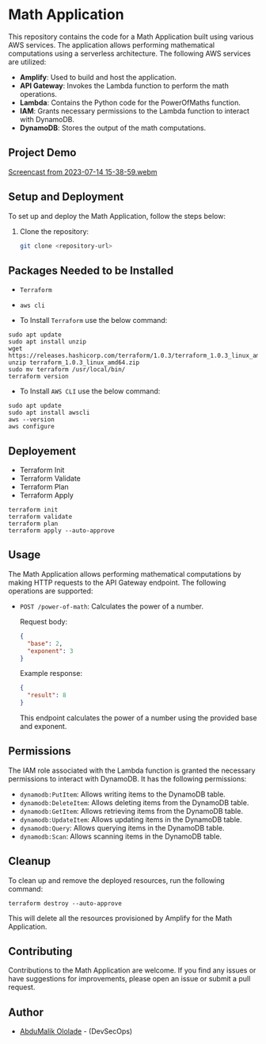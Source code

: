 # Math Application

This repository contains the code for a Math Application built using various AWS services. The application allows performing mathematical computations using a serverless architecture. The following AWS services are utilized:

- **Amplify**: Used to build and host the application.
- **API Gateway**: Invokes the Lambda function to perform the math operations.
- **Lambda**: Contains the Python code for the PowerOfMaths function.
- **IAM**: Grants necessary permissions to the Lambda function to interact with DynamoDB.
- **DynamoDB**: Stores the output of the math computations.

## Project Demo

[Screencast from 2023-07-14 15-38-59.webm](https://github.com/abdulmalik-devs/python_dictionary_app/assets/62616273/b496f182-3464-4b8d-8b86-931e76278fa2)


## Setup and Deployment

To set up and deploy the Math Application, follow the steps below:

1. Clone the repository:

   ```bash
   git clone <repository-url>
   ```
## Packages Needed to be Installed

- `Terraform` 
- `aws cli` 

- To Install `Terraform` use the below command:
  
```shell
sudo apt update
sudo apt install unzip
wget https://releases.hashicorp.com/terraform/1.0.3/terraform_1.0.3_linux_amd64.zip
unzip terraform_1.0.3_linux_amd64.zip
sudo mv terraform /usr/local/bin/
terraform version
``` 

- To Install `AWS CLI` use the below command:
  
```shell
sudo apt update
sudo apt install awscli
aws --version
aws configure
``` 

## Deployement

- Terraform Init
- Terraform Validate
- Terraform Plan
- Terraform Apply

```shell
terraform init
terraform validate
terraform plan
terraform apply --auto-approve
``` 

## Usage

The Math Application allows performing mathematical computations by making HTTP requests to the API Gateway endpoint. The following operations are supported:

- `POST /power-of-math`: Calculates the power of a number.

  Request body:

  ```json
  {
    "base": 2,
    "exponent": 3
  }
  ```

  Example response:

  ```json
  {
    "result": 8
  }
  ```

  This endpoint calculates the power of a number using the provided base and exponent.

## Permissions

The IAM role associated with the Lambda function is granted the necessary permissions to interact with DynamoDB. It has the following permissions:

- `dynamodb:PutItem`: Allows writing items to the DynamoDB table.
- `dynamodb:DeleteItem`: Allows deleting items from the DynamoDB table.
- `dynamodb:GetItem`: Allows retrieving items from the DynamoDB table.
- `dynamodb:UpdateItem`: Allows updating items in the DynamoDB table.
- `dynamodb:Query`: Allows querying items in the DynamoDB table.
- `dynamodb:Scan`: Allows scanning items in the DynamoDB table.

## Cleanup

To clean up and remove the deployed resources, run the following command:

```shell
terraform destroy --auto-approve
``` 

This will delete all the resources provisioned by Amplify for the Math Application.

## Contributing

Contributions to the Math Application are welcome. If you find any issues or have suggestions for improvements, please open an issue or submit a pull request.

## Author
- [AbduMalik Ololade](https://github.com/abdulmalik-devs) - (DevSecOps)
